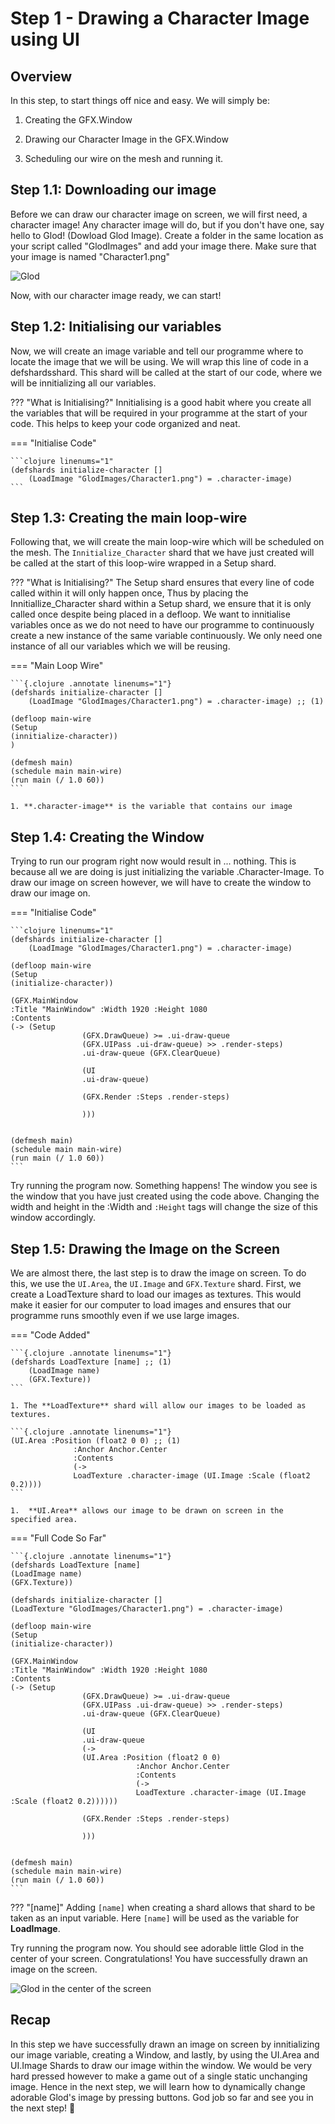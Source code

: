# Step 1 - Drawing a Character Image using UI

## Overview

In this step, to start things off nice and easy. We will simply be:

1. Creating the GFX.Window

2. Drawing our Character Image in the GFX.Window

3. Scheduling our wire on the mesh and running it.

## Step 1.1: Downloading our image

Before we can draw our character image on screen, we will first need, a character image! Any character image will do, but if you don't have one, say hello to Glod! (Dowload Glod Image). Create a folder in the same location as your script called "GlodImages" and add your image there. Make sure that your image is named "Character1.png"

![Glod](assets/Glod.png)

Now, with our character image ready, we can start!

## Step 1.2: Initialising our variables

Now, we will create an image variable and tell our programme where to locate the image that we will be using. We will wrap this line of code in a defshardsshard. This shard will be called at the start of our code, where we will be innitializing all our variables.

??? "What is Initialising?"
    Innitialising is a good habit where you create all the variables that will be required in your programme at the start of your code. This helps to keep your code organized and neat.

=== "Initialise Code"

    ```clojure linenums="1"
    (defshards initialize-character []
        (LoadImage "GlodImages/Character1.png") = .character-image)
    ```

## Step 1.3: Creating the main loop-wire

Following that, we will create the main loop-wire which will be scheduled on the mesh. The `Innitialize_Character` shard that we have just created will be called at the start of this loop-wire wrapped in a Setup shard.

??? "What is Initialising?"
    The Setup shard ensures that every line of code called within it will only happen once,  Thus by placing the Innitiallize_Character shard within a Setup shard, we ensure that it is only called once despite being placed in a defloop. We want to innitialise variables once as we do not need to have our programme to continuously create a new instance of the same variable continuously. We only need one instance of all our variables which we will be reusing.

=== "Main Loop Wire"

    ```{.clojure .annotate linenums="1"}
    (defshards initialize-character []
        (LoadImage "GlodImages/Character1.png") = .character-image) ;; (1)

    (defloop main-wire
    (Setup
    (innitialize-character))
    )

    (defmesh main)
    (schedule main main-wire)
    (run main (/ 1.0 60))
    ```

    1. **.character-image** is the variable that contains our image

## Step 1.4: Creating the Window

Trying to run our program right now would result in ... nothing. This is because all we are doing is just initializing the variable .Character-Image.  To draw our image on screen however, we will have to create the window to draw our image on.

=== "Initialise Code"

    ```clojure linenums="1"
    (defshards initialize-character []
        (LoadImage "GlodImages/Character1.png") = .character-image)

    (defloop main-wire
    (Setup
    (initialize-character))
    
    (GFX.MainWindow
    :Title "MainWindow" :Width 1920 :Height 1080
    :Contents
    (-> (Setup
                    (GFX.DrawQueue) >= .ui-draw-queue
                    (GFX.UIPass .ui-draw-queue) >> .render-steps)
                    .ui-draw-queue (GFX.ClearQueue)
                    
                    (UI
                    .ui-draw-queue)
                    
                    (GFX.Render :Steps .render-steps)
                    
                    )))
    

    (defmesh main)
    (schedule main main-wire)
    (run main (/ 1.0 60))
    ```

Try running the program now. Something happens! The window you see is the window that you have just created using the code above. Changing the width and height in the :Width and `:Height` tags will change the size of this window accordingly. 

## Step 1.5: Drawing the Image on the Screen

We are almost there, the last step is to draw the image on screen. To do this, we use the `UI.Area`, the `UI.Image` and `GFX.Texture` shard.
First, we create a LoadTexture shard to load our images as textures. This would make it easier for our computer to load images and ensures that our programme runs smoothly even if we use large images.

=== "Code Added"
    
    ```{.clojure .annotate linenums="1"}
    (defshards LoadTexture [name] ;; (1)
        (LoadImage name)
        (GFX.Texture))
    ```

    1. The **LoadTexture** shard will allow our images to be loaded as textures.

    ```{.clojure .annotate linenums="1"}
    (UI.Area :Position (float2 0 0) ;; (1)
                  :Anchor Anchor.Center
                  :Contents
                  (->
                  LoadTexture .character-image (UI.Image :Scale (float2 0.2))))
    ```

    1.  **UI.Area** allows our image to be drawn on screen in the specified area.

=== "Full Code So Far"
    
    ```{.clojure .annotate linenums="1"}
    (defshards LoadTexture [name]
    (LoadImage name)
    (GFX.Texture))

    (defshards initialize-character []
    (LoadTexture "GlodImages/Character1.png") = .character-image)

    (defloop main-wire
    (Setup
    (initialize-character))
    
    (GFX.MainWindow
    :Title "MainWindow" :Width 1920 :Height 1080
    :Contents
    (-> (Setup
                    (GFX.DrawQueue) >= .ui-draw-queue
                    (GFX.UIPass .ui-draw-queue) >> .render-steps)
                    .ui-draw-queue (GFX.ClearQueue)
                    
                    (UI
                    .ui-draw-queue
                    (->
                    (UI.Area :Position (float2 0 0)
                                :Anchor Anchor.Center
                                :Contents
                                (->
                                LoadTexture .character-image (UI.Image :Scale (float2 0.2))))))
                    
                    (GFX.Render :Steps .render-steps)
                    
                    )))
    

    (defmesh main)
    (schedule main main-wire)
    (run main (/ 1.0 60))
    ```

??? "[name]"
    Adding `[name]` when creating a shard allows that shard to be taken as an input variable. Here `[name]` will be used as the variable for **LoadImage**.

Try running the program now. You should see adorable little Glod in the center of your screen. Congratulations! You have successfully drawn an image on the screen.

![Glod in the center of the screen](assets/step1_5_Image.png)

## Recap

In this step we have successfully drawn an image on screen by innitializing our image variable, creating a Window, and lastly, by using the UI.Area and UI.Image Shards to draw our image within the window.
We would be very hard pressed however to make a game out of a single static unchanging image. Hence in the next step, we will learn how to dynamically change adorable Glod's image by pressing buttons.
God job so far and see you in the next step! 👋